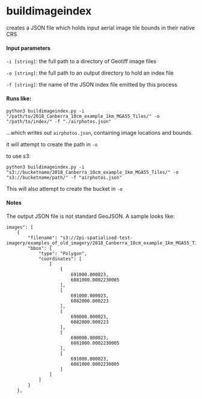 # buildimageindex

creates a JSON file which holds input aerial image tile bounds in their native CRS

#### Input parameters

`-i [string]`: the full path to a directory of Geotiff image files

`-o [string]`: the full path to an output directory to hold an index file

`-f [string]`: the name of the JSON index file emitted by this process

#### Runs like:

`python3 buildimageindex.py -i "/path/to/2018_Canberra_10cm_example_1km_MGA55_Tiles/" -o "/path/to/index/" -f "./airphotos.json"`

...which writes out `airphotos.json`, containing image locations and bounds.

it will attempt to create the path in `-o`

to use s3:

`python3 buildimageindex.py -i "s3://bucketname/2018_Canberra_10cm_example_1km_MGA55_Tiles/" -o "s3://bucketname/path/" -f "airphotos.json"`

This will also attempt to create the bucket in `-o`

#### Notes

The output JSON file is not standard GeoJSON. A sample looks like:

```
images": [
    {
        "filename": "s3://2pi-spatialised-test-imagery/examples_of_old_imagery/2018_Canberra_10cm_example_1km_MGA55_Tiles/M5690608190318.tif",
        "bbox": {
            "type": "Polygon",
            "coordinates": [
                [
                    [
                        691000.000023,
                        6081000.0002230005
                    ],
                    [
                        691000.000023,
                        6082000.000223
                    ],
                    [
                        690000.000023,
                        6082000.000223
                    ],
                    [
                        690000.000023,
                        6081000.0002230005
                    ],
                    [
                        691000.000023,
                        6081000.0002230005
                    ]
                ]
            ]
        }
    },
```
